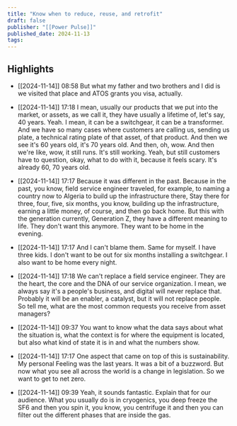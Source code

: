 ```yaml
---
title: "Know when to reduce, reuse, and retrofit"
draft: false
publisher: "[[Power Pulse]]"
published_date: 2024-11-13
tags:
---
```



## Highlights
* [[2024-11-14]] 08:58  But what my father and two brothers and I did is we visited that place and ATOS grants you visa, actually.

* [[2024-11-14]] 17:18  I mean, usually our products that we put into the market, or assets, as we call it, they have usually a lifetime of, let's say, 40 years. Yeah. I mean, it can be a switchgear, it can be a transformer. And we have so many cases where customers are calling us, sending us plate, a technical rating plate of that asset, of that product. And then we see it's 60 years old, it's 70 years old. And then, oh, wow. And then we're like, wow, it still runs. It's still working. Yeah, but still customers have to question, okay, what to do with it, because it feels scary. It's already 60, 70 years old.

* [[2024-11-14]] 17:17  Because it was different in the past. Because in the past, you know, field service engineer traveled, for example, to naming a country now to Algeria to build up the infrastructure there, Stay there for three, four, five, six months, you know, building up the infrastructure, earning a little money, of course, and then go back home. But this with the generation currently, Generation Z, they have a different meaning to life. They don't want this anymore. They want to be home in the evening.

* [[2024-11-14]] 17:17  And I can't blame them. Same for myself. I have three kids. I don't want to be out for six months installing a switchgear. I also want to be home every night.

* [[2024-11-14]] 17:18  We can't replace a field service engineer. They are the heart, the core and the DNA of our service organization. I mean, we always say it's a people's business, and digital will never replace that. Probably it will be an enabler, a catalyst, but it will not replace people. So tell me, what are the most common requests you receive from asset managers?

* [[2024-11-14]] 09:37  You want to know what the data says about what the situation is, what the context is for where the equipment is located, but also what kind of state it is in and what the numbers show.

* [[2024-11-14]] 17:17  One aspect that came on top of this is sustainability. My personal Feeling was the last years. It was a bit of a buzzword. But now what you see all across the world is a change in legislation. So we want to get to net zero.

* [[2024-11-14]] 09:39  Yeah, it sounds fantastic. Explain that for our audience. What you usually do is in cryogenics, you deep freeze the SF6 and then you spin it, you know, you centrifuge it and then you can filter out the different phases that are inside the gas.

